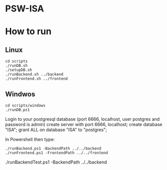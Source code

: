 # PSW-ISA

# How to run

## Linux

	cd scripts
	./runDB.sh 
	./setupDB.sh
	./runBackend.sh ../backend
	./runFrontend.sh ../frontend

## Windwos


	cd scripts/windows
	./runDB.ps1

Login to your postgresql database (port 6666, localhost, user postgres and password is admin)
	create server with port 6666, localhost;
	create database "ISA"; 
	grant ALL on database "ISA" to "postgres";

In Powershell then type:

	./runBackend.ps1 -BackendPath ../../backend
	./runFrontend.ps1 -FrontendPath ../../frontend
./runBackendTest.ps1 -BackendPath ../../backend
